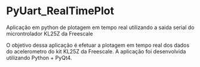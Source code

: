 # PyUart_RealTimePlot
Aplicação em python de plotagem em tempo real utilizando a saida serial do microntrolador KL25Z da Freescale

O objetivo dessa aplicação é efetuar a plotagem em tempo real dos dados do acelerometro do kit KL25Z da Freescale. A aplicação foi desenvolvida utilizando Python + PyQt4.


